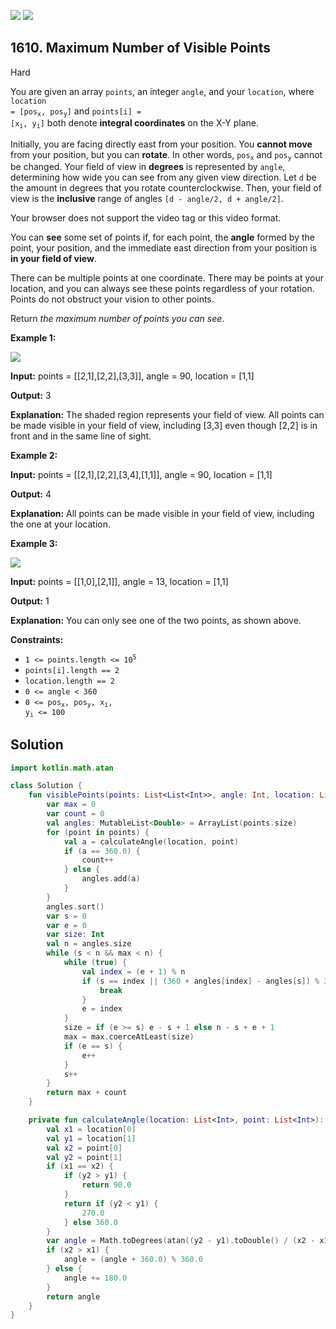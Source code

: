 [![](https://img.shields.io/github/stars/javadev/LeetCode-in-Kotlin?label=Stars&style=flat-square)](https://github.com/javadev/LeetCode-in-Kotlin)
[![](https://img.shields.io/github/forks/javadev/LeetCode-in-Kotlin?label=Fork%20me%20on%20GitHub%20&style=flat-square)](https://github.com/javadev/LeetCode-in-Kotlin/fork)

## 1610\. Maximum Number of Visible Points

Hard

You are given an array `points`, an integer `angle`, and your `location`, where <code>location = [pos<sub>x</sub>, pos<sub>y</sub>]</code> and <code>points[i] = [x<sub>i</sub>, y<sub>i</sub>]</code> both denote **integral coordinates** on the X-Y plane.

Initially, you are facing directly east from your position. You **cannot move** from your position, but you can **rotate**. In other words, <code>pos<sub>x</sub></code> and <code>pos<sub>y</sub></code> cannot be changed. Your field of view in **degrees** is represented by `angle`, determining how wide you can see from any given view direction. Let `d` be the amount in degrees that you rotate counterclockwise. Then, your field of view is the **inclusive** range of angles `[d - angle/2, d + angle/2]`.

Your browser does not support the video tag or this video format.

You can **see** some set of points if, for each point, the **angle** formed by the point, your position, and the immediate east direction from your position is **in your field of view**.

There can be multiple points at one coordinate. There may be points at your location, and you can always see these points regardless of your rotation. Points do not obstruct your vision to other points.

Return _the maximum number of points you can see_.

**Example 1:**

![](https://assets.leetcode.com/uploads/2020/09/30/89a07e9b-00ab-4967-976a-c723b2aa8656.png)

**Input:** points = \[\[2,1],[2,2],[3,3]], angle = 90, location = [1,1]

**Output:** 3

**Explanation:** The shaded region represents your field of view. All points can be made visible in your field of view, including [3,3] even though [2,2] is in front and in the same line of sight.

**Example 2:**

**Input:** points = \[\[2,1],[2,2],[3,4],[1,1]], angle = 90, location = [1,1]

**Output:** 4

**Explanation:** All points can be made visible in your field of view, including the one at your location.

**Example 3:**

![](https://assets.leetcode.com/uploads/2020/09/30/5010bfd3-86e6-465f-ac64-e9df941d2e49.png)

**Input:** points = \[\[1,0],[2,1]], angle = 13, location = [1,1]

**Output:** 1

**Explanation:** You can only see one of the two points, as shown above.

**Constraints:**

*   <code>1 <= points.length <= 10<sup>5</sup></code>
*   `points[i].length == 2`
*   `location.length == 2`
*   `0 <= angle < 360`
*   <code>0 <= pos<sub>x</sub>, pos<sub>y</sub>, x<sub>i</sub>, y<sub>i</sub> <= 100</code>

## Solution

```kotlin
import kotlin.math.atan

class Solution {
    fun visiblePoints(points: List<List<Int>>, angle: Int, location: List<Int>): Int {
        var max = 0
        var count = 0
        val angles: MutableList<Double> = ArrayList(points.size)
        for (point in points) {
            val a = calculateAngle(location, point)
            if (a == 360.0) {
                count++
            } else {
                angles.add(a)
            }
        }
        angles.sort()
        var s = 0
        var e = 0
        var size: Int
        val n = angles.size
        while (s < n && max < n) {
            while (true) {
                val index = (e + 1) % n
                if (s == index || (360 + angles[index] - angles[s]) % 360 > angle) {
                    break
                }
                e = index
            }
            size = if (e >= s) e - s + 1 else n - s + e + 1
            max = max.coerceAtLeast(size)
            if (e == s) {
                e++
            }
            s++
        }
        return max + count
    }

    private fun calculateAngle(location: List<Int>, point: List<Int>): Double {
        val x1 = location[0]
        val y1 = location[1]
        val x2 = point[0]
        val y2 = point[1]
        if (x1 == x2) {
            if (y2 > y1) {
                return 90.0
            }
            return if (y2 < y1) {
                270.0
            } else 360.0
        }
        var angle = Math.toDegrees(atan((y2 - y1).toDouble() / (x2 - x1)))
        if (x2 > x1) {
            angle = (angle + 360.0) % 360.0
        } else {
            angle += 180.0
        }
        return angle
    }
}
```